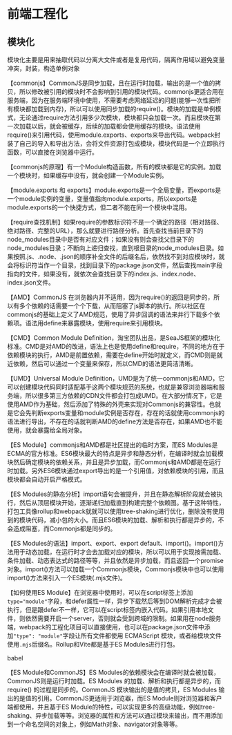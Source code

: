 # 前端工程化

## 模块化

模块化主要是用来抽取代码以分离大文件或者是复用代码，隔离作用域以避免变量冲突，封装，构造单例对象

【commonjs】CommonJS是同步加载，且在运行时加载，输出的是一个值的拷贝，所以修改被引用的模块时不会影响到引用的模块代码。commonjs更适合用在服务端，因为在服务端环境中使用，不需要考虑网络延迟的问题(能够一次性把所有模块都加载到内存)，所以可以使用同步加载的require()。模块的加载是单例模式，无论通过require方法引用多少次模块，模块都只会加载一次。而且模块在第一次加载以后，就会被缓存，后续的加载都会使用缓存的模块。语法使用require()来引用代码，使用module.exports、exports来导出代码。webpack封装了自己的导入和导出方法，会将文件资源打包成模块，模块代码是一个立即执行函数，可以直接在浏览器中运行。

【commonjs的原理】有一个Module构造函数，所有的模块都是它的实例。加载一个模块时，如果缓存中没有，就会创建一个Module实例。

【module.exports 和 exports】module.exports是一个全局变量，而exports是一个module实例的变量，变量值指向module.exports，所以exports是module.exports的一个快捷方式，但二者不能在同一个模块中混用。

【require查找机制】如果require的参数标识符不是一个确定的路径（相对路径、绝对路径、完整的URL），那么就要进行路径分析。首先查找当前目录下的node_modules目录中是否有对应文件；如果没有则会查找父目录下的node_modules目录；不断向上递归查找，直到根目录的node_modules目录。如果按照.js、.node、.json的顺序补全文件的后缀名后，依然找不到对应模块时，就会将标识符当作一个目录，找到目录下的package.json文件，然后查找main字段指向的文件，如果没有，就依次会查找目录下的index.js、index.node、index.json文件。

【AMD】CommonJS 在浏览器内并不适用，因为require()的返回是同步的，所以有多个依赖的话需要一个个下载，从而阻塞了js脚本的执行。所以社区在commonjs的基础上定义了AMD规范，使用了异步回调的语法来并行下载多个依赖项。语法用define来暴露模块，使用require来引用模块。

【CMD】Common Module Definition，淘宝团队出品，是SeaJS框架的模块化标准。CMD是对AMD的改进，语法上也是使用define和require，不同的地方在于依赖模块的执行，AMD是前置依赖，需要在define开始时就定义，而CMD则是就近依赖，然后可以通过一个变量来保存，所以CMD的语法更简洁清晰。

【UMD】Universal Module Definition，UMD是为了统一commonjs和AMD，它可以创建模块代码同时适配基于这两个模块规范的系统，也就是兼容浏览器端和服务端，所以很多第三方依赖的CDN文件都会打包成UMD。在大部分情况下，它是使用AMD作为基础，然后添加了特殊的外壳来实现对Commonjs的兼容性。也就是它会先判断exports变量和module实例是否存在，存在的话就使用commonjs的语法进行导出，不存在的话就判断AMD的define方法是否存在，如果AMD也不能使用，就会暴露给全局对象。

【ES Module】commonjs和AMD都是社区提出的临时方案，而ES Modules是ECMA的官方标准。ES6模块最大的特点是异步和静态分析，在编译时就会加载模块然后确定模块的依赖关系，并且是异步加载，而Commonjs和AMD都是在运行时加载。另外ES6模块通过export导出的是一个引用值，对依赖模块的引用，而且模块都会自动开启严格模式。

【ES Modules的静态分析】import语句会被提升，并且在静态解析阶段就会被执行，然后从顶层模块开始，逐渐递归加载直到构建完整个依赖图。基于这种特性，打包工具像rollup和webpack就就可以使用tree-shaking进行优化，删除没有使用到的模块代码，减小包的大小。而且ES6模块的加载、解析和执行都是异步的，不会造成阻塞，而Commonjs都是同步的。

【ES Modules的语法】import、export、export default、import()。import()方法用于动态加载，在运行时才会去加载对应的模块，所以可以用于实现按需加载、条件加载、动态表达式的路径等等，并且依然是异步加载，而且返回一个promise对象。import()方法可以加载一个Commonjs模块，Commonjs模块中也可以使用import()方法来引入一个ES模块(.mjs文件)。

【如何使用ES Module】在浏览器中使用时，可以在script标签上添加`type="module"`字段，和defer属性一样，异步下载然后等到DOM解析完成才会被执行，但是跟defer不一样，它可以在script标签内嵌入代码。如果引用本地文件，则依然需要开启一个server，否则就会受到跨域的限制。如果用在node服务端，webpack的工程化项目可以直接使用，也可以在package.json文件中添加`"type": "module"`字段让所有文件都使用 ECMAScript 模块，或者给模块文件使用`.mjs`后缀名。Rollup和Vite都是基于ES Modules进行打包。

babel

【ES Module和CommonJS】ES Modules的依赖模块会在编译时就会被加载，CommonJS则是运行时加载。ES Modules 的加载、解析和执行都是异步的，而 require() 的过程是同步的。CommonJS 模块输出的是值的拷贝，ES Modules 输出的是值的引用。CommonJS更适用于浏览器，而ES Module则对浏览器和客户端都使用，并且基于ES Module的特性，可以实现更多的高级功能，例如tree-shaking、异步加载等等。浏览器的属性和方法可以通过模块来输出，而不用添加到一个命名空间的对象上，例如Math对象、navigator对象等等。

